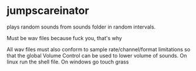 # jumpscareinator

plays random sounds from sounds folder in random intervals.

Must be wav files because fuck you, that's why

All wav files must also conform to sample rate/channel/format limitations so that the global Volume Control can be used to lower volume of sounds.
On linux run the shell file. On windows go touch grass

